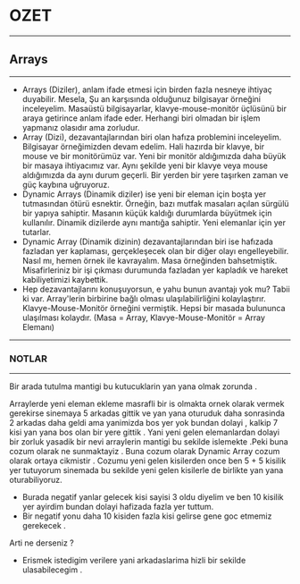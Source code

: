# OZET
---
## Arrays
---
* Arrays (Diziler), anlam ifade etmesi için birden fazla nesneye ihtiyaç duyabilir. Mesela, Şu an karşısında olduğunuz bilgisayar örneğini inceleyelim. Masaüstü bilgisayarlar, klavye-mouse-monitör üçlüsünü bir araya getirince anlam ifade eder. Herhangi biri olmadan bir işlem yapmanız olasıdır ama zorludur.
* Array (Dizi), dezavantajlarından biri olan hafıza problemini inceleyelim. Bilgisayar örneğimizden devam edelim. Hali hazırda bir klavye, bir mouse ve bir monitörümüz var. Yeni bir monitör aldığımızda daha büyük bir masaya ihtiyacımız var. Aynı şekilde yeni bir klavye veya mouse aldığımızda da aynı durum geçerli. Bir yerden bir yere taşırken zaman ve güç kaybına uğruyoruz.
* Dynamic Arrays (Dinamik diziler) ise yeni bir eleman için boşta yer tutmasından ötürü esnektir. Örneğin, bazı mutfak masaları açılan sürgülü bir yapıya sahiptir. Masanın küçük kaldığı durumlarda büyütmek için kullanılır. Dinamik dizilerde aynı mantığa sahiptir. Yeni elemanlar için yer tutarlar.
* Dynamic Array (Dinamik dizinin) dezavantajlarından biri ise hafızada fazladan yer kaplaması, gerçekleşecek olan bir diğer olayı engelleyebilir. Nasıl mı, hemen örnek ile kavrayalım. Masa örneğinden bahsetmiştik. Misafirleriniz bir işi çıkması durumunda fazladan yer kapladık ve hareket kabiliyetimizi kaybettik.
* Hep dezavantajlarını konuşuyorsun, e yahu bunun avantajı yok mu? Tabii ki var. Array'lerin birbirine bağlı olması ulaşılabilirliğini kolaylaştırır. Klavye-Mouse-Monitör örneğini vermiştik. Hepsi bir masada bulununca ulaşılması kolaydır. (Masa = Array, Klavye-Mouse-Monitör = Array Elemanı)
---

### NOTLAR
---

Bir arada tutulma mantigi bu kutucuklarin yan yana olmak zorunda .


Arraylerde yeni eleman ekleme masrafli bir is olmakta ornek olarak vermek gerekirse sinemaya 5 arkadas gittik ve yan yana oturuduk daha sonrasinda 2 arkadas daha geldi ama yanimizda bos yer yok bundan dolayi , kalkip 7 kisi yan yana bos olan bir yere gittik . Yani yeni gelen elemanlardan dolayi bir zorluk yasadik bir nevi arraylerin mantigi bu sekilde islemekte .Peki buna cozum olarak ne sunmaktayiz . 
Buna cozum olarak Dynamic Array cozum olarak ortaya cikmistir .
Cozumu yeni gelen kisilerden once ben 5 + 5 kisilik yer tutuyorum sinemada bu sekilde yeni gelen kisilerle de birlikte yan yana oturabiliyoruz.
* Burada negatif yanlar gelecek kisi sayisi 3 oldu diyelim ve ben 10 kisilik yer ayirdim bundan dolayi hafizada fazla yer tuttum.
* Bir negatif yonu daha 10 kisiden fazla kisi gelirse gene goc etmemiz gerekecek . 

Arti ne derseniz ? 
* Erismek istedigim verilere yani arkadaslarima hizli bir sekilde ulasabilecegim .


